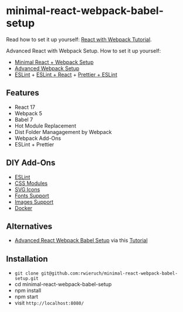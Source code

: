 # minimal-react-webpack-babel-setup

Read how to set it up yourself: [React with Webpack Tutorial](https://www.robinwieruch.de/minimal-react-webpack-babel-setup/).

Advanced React with Webpack Setup. How to set it up yourself:

- [Minimal React + Webpack Setup](https://www.robinwieruch.de/minimal-react-webpack-babel-setup/)
- [Advanced Webpack Setup](https://www.robinwieruch.de/webpack-advanced-setup-tutorial/)
- [ESLint](https://www.robinwieruch.de/webpack-eslint/) + [ESLint + React](https://www.robinwieruch.de/react-eslint-webpack-babel/) + [Prettier + ESLint](https://www.robinwieruch.de/prettier-eslint/)

## Features

- React 17
- Webpack 5
- Babel 7
- Hot Module Replacement
- Dist Folder Managagement by Webpack
- Webpack Add-Ons
- ESLint + Prettier

## DIY Add-Ons

- [ESLint](https://www.robinwieruch.de/react-eslint-webpack-babel/)
- [CSS Modules](https://www.robinwieruch.de/react-css-modules/)
- [SVG Icons](https://www.robinwieruch.de/react-svg-icon-components/)
- [Fonts Support](https://www.robinwieruch.de/webpack-font/)
- [Images Support](https://www.robinwieruch.de/webpack-images/)
- [Docker](https://www.robinwieruch.de/docker-react-development)

## Alternatives

- [Advanced React Webpack Babel Setup](https://github.com/rwieruch/advanced-react-webpack-babel-setup) via this [Tutorial](https://www.robinwieruch.de/webpack-advanced-setup-tutorial)

## Installation

- `git clone git@github.com:rwieruch/minimal-react-webpack-babel-setup.git`
- cd minimal-react-webpack-babel-setup
- npm install
- npm start
- visit `http://localhost:8080/`

